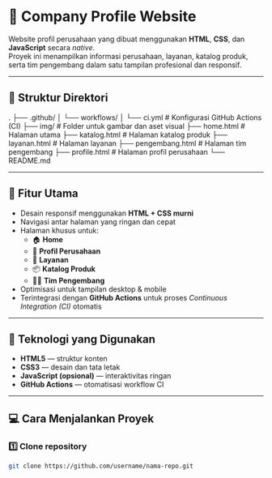 # 🏢 Company Profile Website

Website profil perusahaan yang dibuat menggunakan **HTML**, **CSS**, dan **JavaScript** secara *native*.  
Proyek ini menampilkan informasi perusahaan, layanan, katalog produk, serta tim pengembang dalam satu tampilan profesional dan responsif.

---

## 📂 Struktur Direktori
.
├── .github/
│ └── workflows/
│ └── ci.yml # Konfigurasi GitHub Actions (CI)
├── img/ # Folder untuk gambar dan aset visual
├── home.html # Halaman utama
├── katalog.html # Halaman katalog produk
├── layanan.html # Halaman layanan
├── pengembang.html # Halaman tim pengembang
├── profile.html # Halaman profil perusahaan
└── README.md


---

## 🚀 Fitur Utama

- Desain responsif menggunakan **HTML + CSS murni**
- Navigasi antar halaman yang ringan dan cepat
- Halaman khusus untuk:
  - 🏠 **Home**
  - 🧾 **Profil Perusahaan**
  - 💼 **Layanan**
  - 📦 **Katalog Produk**
  - 👩‍💻 **Tim Pengembang**
- Optimisasi untuk tampilan desktop & mobile
- Terintegrasi dengan **GitHub Actions** untuk proses *Continuous Integration (CI)* otomatis

---

## 🧰 Teknologi yang Digunakan

- **HTML5** — struktur konten  
- **CSS3** — desain dan tata letak  
- **JavaScript (opsional)** — interaktivitas ringan  
- **GitHub Actions** — otomatisasi workflow CI  

---

## 💻 Cara Menjalankan Proyek

### 1️⃣ Clone repository
```bash
git clone https://github.com/username/nama-repo.git
